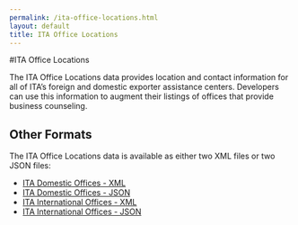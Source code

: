 ```yaml
---
permalink: /ita-office-locations.html
layout: default
title: ITA Office Locations
---
```


#ITA Office Locations

The ITA Office Locations data provides location and contact information for all of ITA’s foreign and domestic exporter assistance centers.  Developers can use this information to augment their listings of offices that provide business counseling.

## Other Formats

The ITA Office Locations data is available as either two XML files or two JSON files:
* [ITA Domestic Offices - XML](/data/ita_domestic_posts.xml)
* [ITA Domestic Offices - JSON](/data/ita_domestic_posts.json)
* [ITA International Offices - XML](/data/ita_international_posts.xml)
* [ITA International Offices - JSON](/data/ita_international_posts.json)
